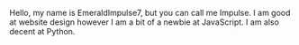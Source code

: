 Hello, my name is EmeraldImpulse7, but you can call me Impulse. I am good at website design however I am a bit of a newbie at JavaScript. I am also decent at Python.
